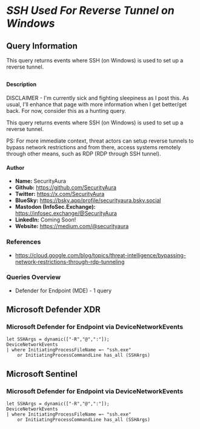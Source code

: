# *SSH Used For Reverse Tunnel on Windows*

## Query Information

This query returns events where SSH (on Windows) is used to set up a reverse tunnel.

##

#### Description

DISCLAIMER - I'm currently sick and fighting sleepiness as I post this. As usual, I'll enhance that page with more information when I get better/get back. For now, consider this as a hunting query.

This query returns events where SSH (on Windows) is used to set up a reverse tunnel.

PS: For more immediate context, threat actors can setup reverse tunnels to bypass network restrictions and from there, access systems remotely through other means, such as RDP (RDP through SSH tunnel).

#### Author <Optional>

- **Name:** SecurityAura
- **Github:** https://github.com/SecurityAura
- **Twitter:** https://x.com/SecurityAura
- **BlueSky:** https://bsky.app/profile/securityaura.bsky.social
- **Mastodon (InfoSec.Exchange):** https://infosec.exchange/@SecurityAura
- **LinkedIn:** Coming Soon!
- **Website:** https://medium.com/@securityaura

### References ###

- https://cloud.google.com/blog/topics/threat-intelligence/bypassing-network-restrictions-through-rdp-tunneling

### Queries Overview ###

- Defender for Endpoint (MDE) - 1 query

## Microsoft Defender XDR ##
### Microsoft Defender for Endpoint via DeviceNetworkEvents ###
```KQL
let SSHArgs = dynamic(["-R","@",":"]);
DeviceNetworkEvents
| where InitiatingProcessFileName =~ "ssh.exe"
    or InitiatingProcessCommandLine has_all (SSHArgs)
```
## Microsoft Sentinel ##
### Microsoft Defender for Endpoint via DeviceNetworkEvents ###
```KQL
let SSHArgs = dynamic(["-R","@",":"]);
DeviceNetworkEvents
| where InitiatingProcessFileName =~ "ssh.exe"
    or InitiatingProcessCommandLine has_all (SSHArgs)
```
